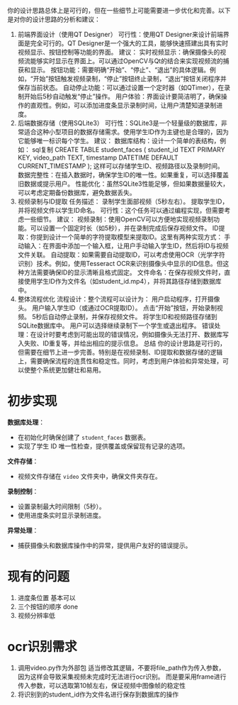 你的设计思路总体上是可行的，但在一些细节上可能需要进一步优化和完善。以下是对你的设计思路的分析和建议：
1. 前端界面设计（使用QT Designer）
  可行性：使用QT Designer来设计前端界面是完全可行的。QT Designer是一个强大的工具，能够快速搭建出具有实时视频显示、按钮控制等功能的界面。
  建议：
  实时视频显示：确保摄像头的视频流能够实时显示在界面上。可以通过OpenCV与Qt的结合来实现视频流的捕获和显示。
  按钮功能：需要明确“开始”、“停止”、“退出”的具体逻辑。例如，“开始”按钮触发视频录制，“停止”按钮终止录制，“退出”按钮关闭程序并保存当前状态。
  自动停止功能：可以通过设置一个定时器（如QTimer），在录制开始后5秒自动触发“停止”操作。
  用户体验：界面设计要简洁明了，确保操作的直观性。例如，可以添加进度条显示录制时间，让用户清楚知道录制进度。
2. 后端数据存储（使用SQLite3）
  可行性：SQLite3是一个轻量级的数据库，非常适合这种小型项目的数据存储需求。使用学生ID作为主键也是合理的，因为它能够唯一标识每个学生。
  建议：
  数据库结构：设计一个简单的表结构，例如：
  sql复制
  CREATE TABLE student_faces (
    student_id TEXT PRIMARY KEY,
    video_path TEXT,
    timestamp DATETIME DEFAULT CURRENT_TIMESTAMP
  );
  这样可以存储学生ID、视频路径以及录制时间。
  数据完整性：在插入数据时，确保学生ID的唯一性。如果重复，可以选择覆盖旧数据或提示用户。
  性能优化：虽然SQLite3性能足够，但如果数据量较大，可以考虑定期备份数据库，避免数据丢失。
3. 视频录制与ID提取
  任务描述：
  录制学生面部视频（5秒左右）。
  提取学生ID，并将视频文件以学生ID命名。
  可行性：这个任务可以通过编程实现，但需要考虑一些细节。
  建议：
  视频录制：使用OpenCV可以方便地实现视频录制功能。可以设置一个固定时长（如5秒），并在录制完成后保存视频文件。
  ID提取：你提到设计一个简单的字符提取模型来提取ID。这里有两种实现方式：
  手动输入：在界面中添加一个输入框，让用户手动输入学生ID，然后将ID与视频文件关联。
  自动提取：如果需要自动提取ID，可以考虑使用OCR（光学字符识别）技术。例如，使用Tesseract OCR来识别摄像头中显示的ID信息。但这种方法需要确保ID的显示清晰且格式固定。
  文件命名：在保存视频文件时，直接使用学生ID作为文件名（如student_id.mp4），并将其路径存储到数据库中。
4. 整体流程优化
  流程设计：整个流程可以设计为：
  用户启动程序，打开摄像头。
  用户输入学生ID（或通过OCR提取ID）。
  点击“开始”按钮，开始录制视频。
  5秒后自动停止录制，并保存视频文件。
  将学生ID和视频路径存储到SQLite数据库中。
  用户可以选择继续录制下一个学生或退出程序。
  错误处理：在设计时要考虑到可能出现的错误情况，例如摄像头无法打开、数据库写入失败、ID重复等，并给出相应的提示信息。
  总结
  你的设计思路是可行的，但需要在细节上进一步完善。特别是在视频录制、ID提取和数据存储的逻辑上，需要确保流程的连贯性和稳定性。同时，考虑到用户体验和异常处理，可以使整个系统更加健壮和易用。





# 初步实现

**数据库处理**：

- 在初始化时确保创建了 `student_faces` 数据表。
- 实现了学生 ID 唯一性检查，提供覆盖或保留现有记录的选项。

**文件存储**：

- 视频文件存储在 `video` 文件夹中，确保文件夹存在。

**录制控制**：

- 设置录制最大时间限制（5秒）。
- 使用进度条实时显示录制进度。

**异常处理**：

- 捕获摄像头和数据库操作中的异常，提供用户友好的错误提示。


# 现有的问题
1. 进度条位置 基本可以
2. 三个按钮的顺序 done
3. 视频分辨率低


# ocr识别需求
1. 调用video.py作为外部包 适当修改其逻辑，不要将file_path作为传入参数，因为这样会导致采集视频未完成时无法进行ocr识别。
   而是要采用frame进行传入参数，可以选取第10帧左右，保证视频中图像帧的稳定性
2. 将识别到的student_id作为文件名进行保存到数据库的操作 
